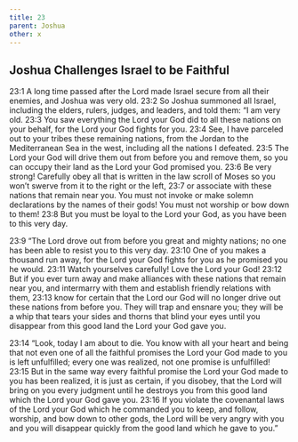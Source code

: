 ```yaml
---
title: 23
parent: Joshua
other: x
---
```


## Joshua Challenges Israel to be Faithful

<a name="23:1">23:1</a> A long time passed after the Lord made Israel secure from all their enemies, and Joshua was very old. <a name="23:2">23:2</a> So Joshua summoned all Israel, including the elders, rulers, judges, and leaders, and told them: “I am very old. <a name="23:3">23:3</a> You saw everything the Lord your God did to all these nations on your behalf, for the Lord your God fights for you. <a name="23:4">23:4</a> See, I have parceled out to your tribes these remaining nations, from the Jordan to the Mediterranean Sea in the west, including all the nations I defeated. <a name="23:5">23:5</a> The Lord your God will drive them out from before you and remove them, so you can occupy their land as the Lord your God promised you. <a name="23:6">23:6</a> Be very strong! Carefully obey all that is written in the law scroll of Moses so you won’t swerve from it to the right or the left, <a name="23:7">23:7</a> or associate with these nations that remain near you. You must not invoke or make solemn declarations by the names of their gods! You must not worship or bow down to them! <a name="23:8">23:8</a> But you must be loyal to the Lord your God, as you have been to this very day.

<a name="23:9">23:9</a> “The Lord drove out from before you great and mighty nations; no one has been able to resist you to this very day. <a name="23:10">23:10</a> One of you makes a thousand run away, for the Lord your God fights for you as he promised you he would. <a name="23:11">23:11</a> Watch yourselves carefully! Love the Lord your God! <a name="23:12">23:12</a> But if you ever turn away and make alliances with these nations that remain near you, and intermarry with them and establish friendly relations with them, <a name="23:13">23:13</a> know for certain that the Lord our God will no longer drive out these nations from before you. They will trap and ensnare you; they will be a whip that tears your sides and thorns that blind your eyes until you disappear from this good land the Lord your God gave you.

<a name="23:14">23:14</a> “Look, today I am about to die. You know with all your heart and being that not even one of all the faithful promises the Lord your God made to you is left unfulfilled; every one was realized, not one promise is unfulfilled! <a name="23:15">23:15</a> But in the same way every faithful promise the Lord your God made to you has been realized, it is just as certain, if you disobey, that the Lord will bring on you every judgment until he destroys you from this good land which the Lord your God gave you. <a name="23:16">23:16</a> If you violate the covenantal laws of the Lord your God which he commanded you to keep, and follow, worship, and bow down to other gods, the Lord will be very angry with you and you will disappear quickly from the good land which he gave to you.”